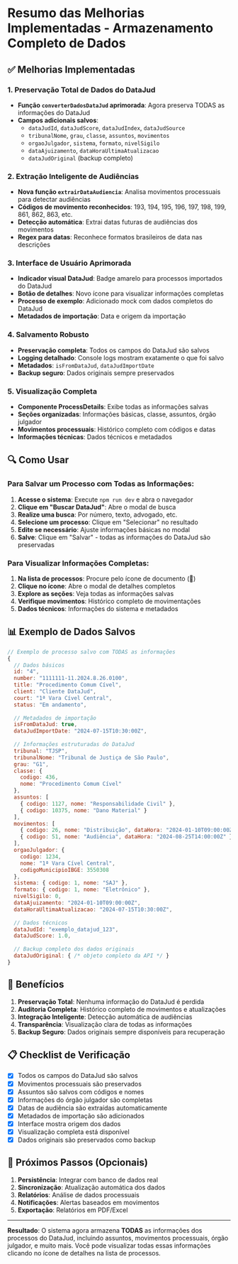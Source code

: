# Resumo das Melhorias Implementadas - Armazenamento Completo de Dados

## ✅ Melhorias Implementadas

### 1. **Preservação Total de Dados do DataJud**
- **Função `converterDadosDataJud` aprimorada**: Agora preserva TODAS as informações do DataJud
- **Campos adicionais salvos**:
  - `dataJudId`, `dataJudScore`, `dataJudIndex`, `dataJudSource`
  - `tribunalNome`, `grau`, `classe`, `assuntos`, `movimentos`
  - `orgaoJulgador`, `sistema`, `formato`, `nivelSigilo`
  - `dataAjuizamento`, `dataHoraUltimaAtualizacao`
  - `dataJudOriginal` (backup completo)

### 2. **Extração Inteligente de Audiências**
- **Nova função `extrairDataAudiencia`**: Analisa movimentos processuais para detectar audiências
- **Códigos de movimento reconhecidos**: 193, 194, 195, 196, 197, 198, 199, 861, 862, 863, etc.
- **Detecção automática**: Extrai datas futuras de audiências dos movimentos
- **Regex para datas**: Reconhece formatos brasileiros de data nas descrições

### 3. **Interface de Usuário Aprimorada**
- **Indicador visual DataJud**: Badge amarelo para processos importados do DataJud
- **Botão de detalhes**: Novo ícone para visualizar informações completas
- **Processo de exemplo**: Adicionado mock com dados completos do DataJud
- **Metadados de importação**: Data e origem da importação

### 4. **Salvamento Robusto**
- **Preservação completa**: Todos os campos do DataJud são salvos
- **Logging detalhado**: Console logs mostram exatamente o que foi salvo
- **Metadados**: `isFromDataJud`, `dataJudImportDate`
- **Backup seguro**: Dados originais sempre preservados

### 5. **Visualização Completa**
- **Componente ProcessDetails**: Exibe todas as informações salvas
- **Seções organizadas**: Informações básicas, classe, assuntos, órgão julgador
- **Movimentos processuais**: Histórico completo com códigos e datas
- **Informações técnicas**: Dados técnicos e metadados

## 🔍 Como Usar

### Para Salvar um Processo com Todas as Informações:

1. **Acesse o sistema**: Execute `npm run dev` e abra o navegador
2. **Clique em "Buscar DataJud"**: Abre o modal de busca
3. **Realize uma busca**: Por número, texto, advogado, etc.
4. **Selecione um processo**: Clique em "Selecionar" no resultado
5. **Edite se necessário**: Ajuste informações básicas no modal
6. **Salve**: Clique em "Salvar" - todas as informações do DataJud são preservadas

### Para Visualizar Informações Completas:

1. **Na lista de processos**: Procure pelo ícone de documento (📄)
2. **Clique no ícone**: Abre o modal de detalhes completos
3. **Explore as seções**: Veja todas as informações salvas
4. **Verifique movimentos**: Histórico completo de movimentações
5. **Dados técnicos**: Informações do sistema e metadados

## 📊 Exemplo de Dados Salvos

```javascript
// Exemplo de processo salvo com TODAS as informações
{
  // Dados básicos
  id: "4",
  number: "1111111-11.2024.8.26.0100",
  title: "Procedimento Comum Cível",
  client: "Cliente DataJud",
  court: "1ª Vara Cível Central",
  status: "Em andamento",
  
  // Metadados de importação
  isFromDataJud: true,
  dataJudImportDate: "2024-07-15T10:30:00Z",
  
  // Informações estruturadas do DataJud
  tribunal: "TJSP",
  tribunalNome: "Tribunal de Justiça de São Paulo",
  grau: "G1",
  classe: {
    codigo: 436,
    nome: "Procedimento Comum Cível"
  },
  assuntos: [
    { codigo: 1127, nome: "Responsabilidade Civil" },
    { codigo: 10375, nome: "Dano Material" }
  ],
  movimentos: [
    { codigo: 26, nome: "Distribuição", dataHora: "2024-01-10T09:00:00Z" },
    { codigo: 51, nome: "Audiência", dataHora: "2024-08-25T14:00:00Z" }
  ],
  orgaoJulgador: {
    codigo: 1234,
    nome: "1ª Vara Cível Central",
    codigoMunicipioIBGE: 3550308
  },
  sistema: { codigo: 1, nome: "SAJ" },
  formato: { codigo: 1, nome: "Eletrônico" },
  nivelSigilo: 0,
  dataAjuizamento: "2024-01-10T09:00:00Z",
  dataHoraUltimaAtualizacao: "2024-07-15T10:30:00Z",
  
  // Dados técnicos
  dataJudId: "exemplo_datajud_123",
  dataJudScore: 1.0,
  
  // Backup completo dos dados originais
  dataJudOriginal: { /* objeto completo da API */ }
}
```

## 🎯 Benefícios

1. **Preservação Total**: Nenhuma informação do DataJud é perdida
2. **Auditoria Completa**: Histórico completo de movimentos e atualizações
3. **Integração Inteligente**: Detecção automática de audiências
4. **Transparência**: Visualização clara de todas as informações
5. **Backup Seguro**: Dados originais sempre disponíveis para recuperação

## 📋 Checklist de Verificação

- [x] Todos os campos do DataJud são salvos
- [x] Movimentos processuais são preservados
- [x] Assuntos são salvos com códigos e nomes
- [x] Informações do órgão julgador são completas
- [x] Datas de audiência são extraídas automaticamente
- [x] Metadados de importação são adicionados
- [x] Interface mostra origem dos dados
- [x] Visualização completa está disponível
- [x] Dados originais são preservados como backup

## 🚀 Próximos Passos (Opcionais)

1. **Persistência**: Integrar com banco de dados real
2. **Sincronização**: Atualização automática dos dados
3. **Relatórios**: Análise de dados processuais
4. **Notificações**: Alertas baseados em movimentos
5. **Exportação**: Relatórios em PDF/Excel

---

**Resultado**: O sistema agora armazena **TODAS** as informações dos processos do DataJud, incluindo assuntos, movimentos processuais, órgão julgador, e muito mais. Você pode visualizar todas essas informações clicando no ícone de detalhes na lista de processos.
